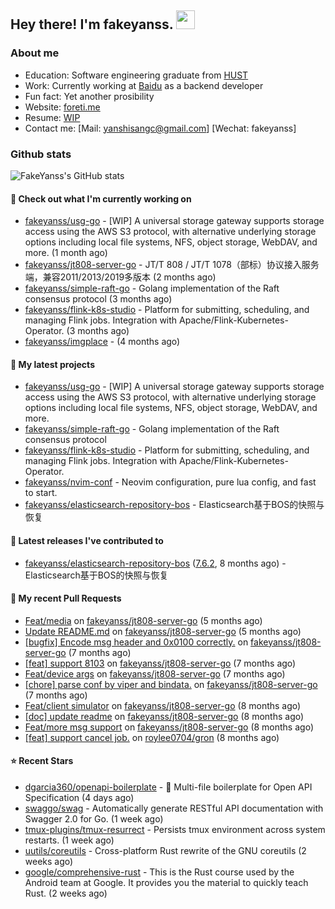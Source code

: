 ## Hey there! I'm fakeyanss. <img src="https://media.giphy.com/media/hvRJCLFzcasrR4ia7z/giphy.gif" width="30px">

### About me

- Education: Software engineering graduate from [HUST](https://www.hust.edu.cn/)
- Work: Currently working at [Baidu](https://cloud.baidu.com/) as a backend developer
- Fun fact: Yet another prosibility
- Website: [foreti.me](https://foreti.me)
- Resume: [WIP](https://github.com/fakeyanss/fakeYanss/blob/master/Resume.md)
- Contact me: [Mail: yanshisangc@gmail.com] [Wechat: fakeyanss]








### Github stats

![FakeYanss's GitHub stats](https://github-readme-stats.vercel.app/api?username=fakeyanss&show_icons=true&theme=transparent)

#### 👷 Check out what I'm currently working on

- [fakeyanss/usg-go](https://github.com/fakeyanss/usg-go) - [WIP] A universal storage gateway supports storage access using the AWS S3 protocol, with alternative underlying storage options including local file systems, NFS, object storage, WebDAV, and more. (1 month ago)
- [fakeyanss/jt808-server-go](https://github.com/fakeyanss/jt808-server-go) - JT/T 808 / JT/T 1078（部标）协议接入服务端，兼容2011/2013/2019多版本 (2 months ago)
- [fakeyanss/simple-raft-go](https://github.com/fakeyanss/simple-raft-go) - Golang implementation of the Raft consensus protocol (3 months ago)
- [fakeyanss/flink-k8s-studio](https://github.com/fakeyanss/flink-k8s-studio) - Platform for submitting, scheduling, and managing Flink jobs. Integration with Apache/Flink-Kubernetes-Operator. (3 months ago)
- [fakeyanss/imgplace](https://github.com/fakeyanss/imgplace) -  (4 months ago)

#### 🌱 My latest projects

- [fakeyanss/usg-go](https://github.com/fakeyanss/usg-go) - [WIP] A universal storage gateway supports storage access using the AWS S3 protocol, with alternative underlying storage options including local file systems, NFS, object storage, WebDAV, and more.
- [fakeyanss/simple-raft-go](https://github.com/fakeyanss/simple-raft-go) - Golang implementation of the Raft consensus protocol
- [fakeyanss/flink-k8s-studio](https://github.com/fakeyanss/flink-k8s-studio) - Platform for submitting, scheduling, and managing Flink jobs. Integration with Apache/Flink-Kubernetes-Operator.
- [fakeyanss/nvim-conf](https://github.com/fakeyanss/nvim-conf) - Neovim configuration, pure lua config, and fast to start.
- [fakeyanss/elasticsearch-repository-bos](https://github.com/fakeyanss/elasticsearch-repository-bos) - Elasticsearch基于BOS的快照与恢复

#### 🔭 Latest releases I've contributed to

- [fakeyanss/elasticsearch-repository-bos](https://github.com/fakeyanss/elasticsearch-repository-bos) ([7.6.2](https://github.com/fakeyanss/elasticsearch-repository-bos/releases/tag/7.6.2), 8 months ago) - Elasticsearch基于BOS的快照与恢复

#### 🔨 My recent Pull Requests

- [Feat/media](https://github.com/fakeyanss/jt808-server-go/pull/15) on [fakeyanss/jt808-server-go](https://github.com/fakeyanss/jt808-server-go) (5 months ago)
- [Update README.md](https://github.com/fakeyanss/jt808-server-go/pull/14) on [fakeyanss/jt808-server-go](https://github.com/fakeyanss/jt808-server-go) (5 months ago)
- [[bugfix] Encode msg header and 0x0100 correctly.](https://github.com/fakeyanss/jt808-server-go/pull/12) on [fakeyanss/jt808-server-go](https://github.com/fakeyanss/jt808-server-go) (7 months ago)
- [[feat] support 8103](https://github.com/fakeyanss/jt808-server-go/pull/10) on [fakeyanss/jt808-server-go](https://github.com/fakeyanss/jt808-server-go) (7 months ago)
- [Feat/device args](https://github.com/fakeyanss/jt808-server-go/pull/8) on [fakeyanss/jt808-server-go](https://github.com/fakeyanss/jt808-server-go) (7 months ago)
- [[chore] parse conf by viper and bindata.](https://github.com/fakeyanss/jt808-server-go/pull/7) on [fakeyanss/jt808-server-go](https://github.com/fakeyanss/jt808-server-go) (7 months ago)
- [Feat/client simulator](https://github.com/fakeyanss/jt808-server-go/pull/6) on [fakeyanss/jt808-server-go](https://github.com/fakeyanss/jt808-server-go) (8 months ago)
- [[doc] update readme](https://github.com/fakeyanss/jt808-server-go/pull/4) on [fakeyanss/jt808-server-go](https://github.com/fakeyanss/jt808-server-go) (8 months ago)
- [Feat/more msg support](https://github.com/fakeyanss/jt808-server-go/pull/2) on [fakeyanss/jt808-server-go](https://github.com/fakeyanss/jt808-server-go) (8 months ago)
- [[feat] support cancel job.](https://github.com/roylee0704/gron/pull/16) on [roylee0704/gron](https://github.com/roylee0704/gron) (8 months ago)

#### ⭐ Recent Stars

- [dgarcia360/openapi-boilerplate](https://github.com/dgarcia360/openapi-boilerplate) - 📘 Multi-file boilerplate for Open API Specification (4 days ago)
- [swaggo/swag](https://github.com/swaggo/swag) - Automatically generate RESTful API documentation with Swagger 2.0 for Go. (1 week ago)
- [tmux-plugins/tmux-resurrect](https://github.com/tmux-plugins/tmux-resurrect) - Persists tmux environment across system restarts. (1 week ago)
- [uutils/coreutils](https://github.com/uutils/coreutils) - Cross-platform Rust rewrite of the GNU coreutils (2 weeks ago)
- [google/comprehensive-rust](https://github.com/google/comprehensive-rust) - This is the Rust course used by the Android team at Google. It provides you the material to quickly teach Rust. (2 weeks ago)
